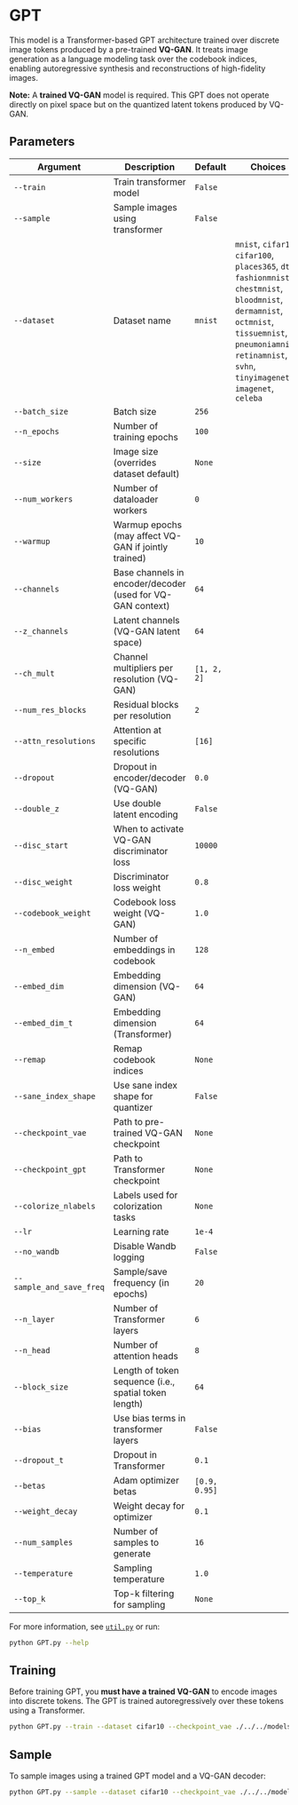 # GPT

This model is a Transformer-based GPT architecture trained over discrete image tokens produced by a pre-trained **VQ-GAN**. It treats image generation as a language modeling task over the codebook indices, enabling autoregressive synthesis and reconstructions of high-fidelity images.

**Note:** A **trained VQ-GAN** model is required. This GPT does not operate directly on pixel space but on the quantized latent tokens produced by VQ-GAN.

## Parameters

| Argument                 | Description                                                | Default       | Choices                                                                                                                                                                                                                |
| ------------------------ | ---------------------------------------------------------- | ------------- | ---------------------------------------------------------------------------------------------------------------------------------------------------------------------------------------------------------------------- |
| `--train`                | Train transformer model                                    | `False`       |                                                                                                                                                                                                                        |
| `--sample`               | Sample images using transformer                            | `False`       |                                                                                                                                                                                                                        |
| `--dataset`              | Dataset name                                               | `mnist`       | `mnist`, `cifar10`, `cifar100`, `places365`, `dtd`, `fashionmnist`, `chestmnist`, `bloodmnist`, `dermamnist`, `octmnist`, `tissuemnist`, `pneumoniamnist`, `retinamnist`, `svhn`, `tinyimagenet`, `imagenet`, `celeba` |
| `--batch_size`           | Batch size                                                 | `256`         |                                                                                                                                                                                                                        |
| `--n_epochs`             | Number of training epochs                                  | `100`         |                                                                                                                                                                                                                        |
| `--size`                 | Image size (overrides dataset default)                     | `None`        |                                                                                                                                                                                                                        |
| `--num_workers`          | Number of dataloader workers                               | `0`           |                                                                                                                                                                                                                        |
| `--warmup`               | Warmup epochs (may affect VQ-GAN if jointly trained)       | `10`          |                                                                                                                                                                                                                        |
| `--channels`             | Base channels in encoder/decoder (used for VQ-GAN context) | `64`          |                                                                                                                                                                                                                        |
| `--z_channels`           | Latent channels (VQ-GAN latent space)                      | `64`          |                                                                                                                                                                                                                        |
| `--ch_mult`              | Channel multipliers per resolution (VQ-GAN)                | `[1, 2, 2]`   |                                                                                                                                                                                                                        |
| `--num_res_blocks`       | Residual blocks per resolution                             | `2`           |                                                                                                                                                                                                                        |
| `--attn_resolutions`     | Attention at specific resolutions                          | `[16]`        |                                                                                                                                                                                                                        |
| `--dropout`              | Dropout in encoder/decoder (VQ-GAN)                        | `0.0`         |                                                                                                                                                                                                                        |
| `--double_z`             | Use double latent encoding                                 | `False`       |                                                                                                                                                                                                                        |
| `--disc_start`           | When to activate VQ-GAN discriminator loss                 | `10000`       |                                                                                                                                                                                                                        |
| `--disc_weight`          | Discriminator loss weight                                  | `0.8`         |                                                                                                                                                                                                                        |
| `--codebook_weight`      | Codebook loss weight (VQ-GAN)                              | `1.0`         |                                                                                                                                                                                                                        |
| `--n_embed`              | Number of embeddings in codebook                           | `128`         |                                                                                                                                                                                                                        |
| `--embed_dim`            | Embedding dimension (VQ-GAN)                               | `64`          |                                                                                                                                                                                                                        |
| `--embed_dim_t`          | Embedding dimension (Transformer)                          | `64`          |                                                                                                                                                                                                                        |
| `--remap`                | Remap codebook indices                                     | `None`        |                                                                                                                                                                                                                        |
| `--sane_index_shape`     | Use sane index shape for quantizer                         | `False`       |                                                                                                                                                                                                                        |
| `--checkpoint_vae`       | Path to pre-trained VQ-GAN checkpoint                      | `None`        |                                                                                                                                                                                                                        |
| `--checkpoint_gpt`         | Path to Transformer checkpoint                             | `None`        |                                                                                                                                                                                                                        |
| `--colorize_nlabels`     | Labels used for colorization tasks                         | `None`        |                                                                                                                                                                                                                        |
| `--lr`                   | Learning rate                                              | `1e-4`        |                                                                                                                                                                                                                        |
| `--no_wandb`             | Disable Wandb logging                                      | `False`       |                                                                                                                                                                                                                        |
| `--sample_and_save_freq` | Sample/save frequency (in epochs)                          | `20`          |                                                                                                                                                                                                                        |
| `--n_layer`              | Number of Transformer layers                               | `6`           |                                                                                                                                                                                                                        |
| `--n_head`               | Number of attention heads                                  | `8`           |                                                                                                                                                                                                                        |
| `--block_size`           | Length of token sequence (i.e., spatial token length)      | `64`          |                                                                                                                                                                                                                        |
| `--bias`                 | Use bias terms in transformer layers                       | `False`       |                                                                                                                                                                                                                        |
| `--dropout_t`            | Dropout in Transformer                                     | `0.1`         |                                                                                                                                                                                                                        |
| `--betas`                | Adam optimizer betas                                       | `[0.9, 0.95]` |                                                                                                                                                                                                                        |
| `--weight_decay`         | Weight decay for optimizer                                 | `0.1`         |                                                                                                                                                                                                                        |
| `--num_samples`          | Number of samples to generate                              | `16`          |                                                                                                                                                                                                                        |
| `--temperature`          | Sampling temperature                                       | `1.0`         |                                                                                                                                                                                                                        |
| `--top_k`                | Top-k filtering for sampling                               | `None`        |                                                                                                                                                                                                                        |

For more information, see [`util.py`](./../src/generativezoo/utils/util.py) or run:

```bash
python GPT.py --help
```

## Training

Before training GPT, you **must have a trained VQ-GAN** to encode images into discrete tokens. The GPT is trained autoregressively over these tokens using a Transformer.

```bash
python GPT.py --train --dataset cifar10 --checkpoint_vae ./../../models/VQGAN/VQGAN_cifar10.pt
```

## Sample

To sample images using a trained GPT model and a VQ-GAN decoder:

```bash
python GPT.py --sample --dataset cifar10 --checkpoint_vae ./../../models/VQGAN/VQGAN_cifar10.pt --checkpoint_gpt ./../../models/GPT/GPT_cifar10.pt
```